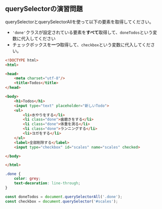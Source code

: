 ## querySelectorの演習問題

querySelectorとquerySelectorAllを使って以下の要素を取得してください。  

- `'done'`クラスが設定されている要素を**すべて**取得して、`doneTodos`という変数に代入してください
- チェックボックスを**一つ**取得して、`checkbox`という変数に代入してください。

```html
<!DOCTYPE html>
<html>

<head>
    <meta charset="utf-8"/>
    <title>Todos</title>
</head>

<body>
    <h1>Todos</h1>
    <input type="text" placeholder="新しいTodo">
    <ul>
        <li>水やりをする</li>
        <li class="done">歯磨きをする</li>
        <li class="done">体重を測る</li>
        <li class="done">ランニングする</li>
        <li>ヨガをする</li>
    </ul>
    <label>全部削除する</label>
    <input type="checkbox" id="scales" name="scales" checked>

</body>

</html>
```

```css
.done {
    color: grey;
    text-decoration: line-through;
}
```

```js
const doneTodos = document.querySelectorAll('.done');
const checkbox = document.querySelector('#scales');
```